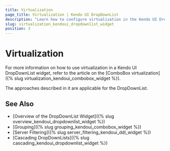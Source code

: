 ```yaml
---
title: Virtualization
page_title: Virtualization | Kendo UI DropDownList
description: "Learn how to configure virtualization in the Kendo UI DropDownList, ComboBox, AutoComplete and MultiSelect widgets."
slug: virtualization_kendoui_dropdownlist_widget
position: 3
---
```


# Virtualization

For more information on how to use virtualization in a Kendo UI DropDownList widget, refer to the article on the [ComboBox virtualization]({% slug virtualization_kendoui_combobox_widget %}).

The approaches described in it are applicable for the DropDownList.

## See Also

* [Overview of the DropDownList Widget]({% slug overview_kendoui_dropdownlist_widget %})
* [Grouping]({% slug grouping_kendoui_combobox_widget %})
* [Server Filtering]({% slug server_filtering_kendoui_ddl_widget %})
* [Cascading DropDownLists]({% slug cascading_kendoui_dropdownlist_widget %})
